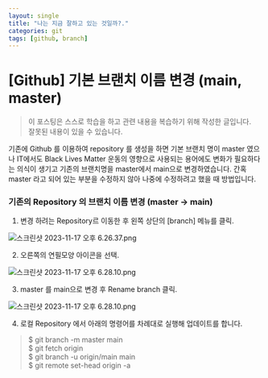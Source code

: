 ```yaml
---
layout: single
title: "나는 지금 잘하고 있는 것일까?."
categories: git
tags: [github, branch]
---
```


[Github] 기본 브랜치 이름 변경 (main, master)
========================================

> 이 포스팅은 스스로 학습을 하고 관련 내용을 복습하기 위해 작성한 글입니다.   
> 잘못된 내용이 있을 수 있습니다.
 
기존에 Github 를 이용하여 repository 를 생성을 하면 기본 브랜치 명이 master 였으나 IT에서도 Black Lives Matter 운동의 영향으로 
사용되는 용어에도 변화가 필요하다는 의식이 생기고 기존의 브랜치명을 master에서 main으로 변경하였습니다.
간혹 master 라고 되어 있는 부분을 수정하지 않아 나중에 수정하려고 했을 때 방법입니다.

### 기존의 Repository 의 브랜치 이름 변경 (master -> main)

1. 변경 하려는 Repository르 이동한 후 왼쪽 상단의 [branch] 메뉴를 클릭.

![스크린샷 2023-11-17 오후 6.26.37.png](..%2F..%2F..%2F..%2F..%2FUsers%2Fdkstge%2FDesktop%2F%EC%8A%A4%ED%81%AC%EB%A6%B0%EC%83%B7%202023-11-17%20%EC%98%A4%ED%9B%84%206.26.37.png)

2. 오른쪽의 연필모양 아이콘을 선택.

![스크린샷 2023-11-17 오후 6.28.10.png](..%2F..%2F..%2F..%2F..%2FUsers%2Fdkstge%2FDesktop%2F%EC%8A%A4%ED%81%AC%EB%A6%B0%EC%83%B7%202023-11-17%20%EC%98%A4%ED%9B%84%206.28.10.png)

3. master 를 main으로 변경 후 Rename branch 클릭.

![스크린샷 2023-11-17 오후 6.28.10.png](..%2F..%2F..%2F..%2F..%2FUsers%2Fdkstge%2FDesktop%2F%EC%8A%A4%ED%81%AC%EB%A6%B0%EC%83%B7%202023-11-17%20%EC%98%A4%ED%9B%84%206.28.10.png)

4. 로컬 Repository 에서 아래의 명령어를 차례대로 실행해 업데이트를 합니다.

> $ git branch -m master main  
> $ git fetch origin  
> $ git branch -u origin/main main  
> $ git remote set-head origin -a